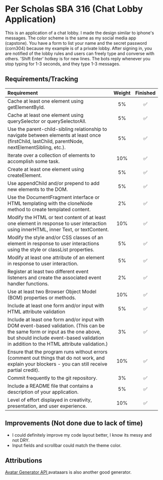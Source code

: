 # Per Scholas SBA 316 (Chat Lobby Application)

This is an application of a chat lobby. I made the design similar to iphone's messages. The color scheme is the same as my social media app (capstone). You have a form to list your name and the secret password (corn304) because my example is of a private lobby. After signing in, you are notified of the lobby rules and users can freely type and converse with others. 'Shift Enter' hotkey is for new lines. The bots reply whenever you stop typing for 1-3 seconds, and they type 1-3 messages. 

## Requirements/Tracking

| Requirement | Weight | Finished |
| :-- | :--: | :--: |
| Cache at least one element using getElementById. | 5% | ✅ |
| Cache at least one element using querySelector or querySelectorAll. | 5% | ✅ |
| Use the parent-child-sibling relationship to navigate between elements at least once (firstChild, lastChild, parentNode, nextElementSibling, etc.). | 5% | ✅ |
| Iterate over a collection of elements to accomplish some task. | 10% | ✅ |
| Create at least one element using createElement. | 5% | ✅ |
| Use appendChild and/or prepend to add new elements to the DOM. | 5% | ✅ |
| Use the DocumentFragment interface or HTML templating with the cloneNode method to create templated content. | 2% | ✅ |
| Modify the HTML or text content of at least one element in response to user interaction using innerHTML, inner Text, or textContent. | 10% | ✅ |
| Modify the style and/or CSS classes of an element in response to user interactions using the style or classList properties. | 5% | ✅ |
| Modify at least one attribute of an element in response to user interaction. | 5% | ✅ |
| Register at least two different event listeners and create the associated event handler functions. | 2% | ✅ |
| Use at least two Browser Object Model (BOM) properties or methods. | 10% | ✅ |
| Include at least one form and/or input with HTML attribute validation | 5% | ✅ |
| Include at least one form and/or input with DOM event-based validation. (This can be the same form or input as the one above, but should include event-based validation in addition to the HTML attribute validation.) | 3% | ✅ |
| Ensure that the program runs without errors (comment out things that do not work, and explain your blockers - you can still receive partial credit). | 10% | ✅ |
| Commit frequently to the git repository. | 3% | ✅ |
| Include a README file that contains a description of your application. | 5% | ✅ |
| Level of effort displayed in creativity, presentation, and user experience. | 10% | ✅ |


## Improvements (Not done due to lack of time)

* I could definitely improve my code layout better, I know its messy and not DRY. 
* Input fields and scrollbar could match the theme color. 

## Attributions 

[Avatar Generator API ](https://avatar-placeholder.iran.liara.run/) avataaars is also another good generator. 
